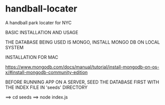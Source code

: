 # handball-locater
A handball park locater for NYC


BASIC INSTALLATION AND USAGE

THE DATABASE BEING USED IS MONGO, INSTALL MONGO DB ON LOCAL SYSTEM

INSTALLATION FOR MAC

https://www.mongodb.com/docs/manual/tutorial/install-mongodb-on-os-x/#install-mongodb-community-edition

BEFORE RUNNING APP ON A SERVER, SEED THE DATABASE FIRST WITH THE INDEX FILE IN 'seeds'
DIRECTORY

==> cd seeds
==> node index.js

